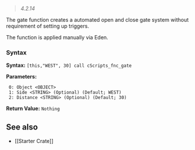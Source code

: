> *4.2.14*

<img align="right" width="0" height="0" src="">The gate function creates a automated open and close gate system without requirement of setting up triggers.

The function is applied manually via Eden.

### Syntax
**Syntax:** `[this,"WEST", 30] call cScripts_fnc_gate`

**Parameters:**
```
 0: Object <OBJECT>
 1: Side <STRING> (Optional) (Default; WEST)
 2: Distance <STRING> (Optional) (Default; 30)
```

**Return Value:** ```Nothing```

## See also
* [[Starter Crate]]